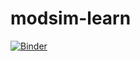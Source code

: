# modsim-learn
[![Binder](https://mybinder.org/badge_logo.svg)](https://mybinder.org/v2/gh/anaegel/modsim-learn/master)
